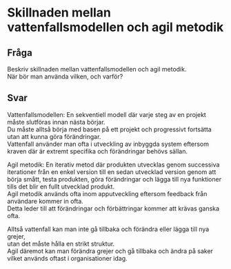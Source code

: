 # Skillnaden mellan vattenfallsmodellen och agil metodik

## Fråga
Beskriv skillnaden mellan vattenfallsmodellen och agil metodik.  
När bör man använda vilken, och varför?

## Svar
Vattenfallsmodellen: En sekventiell modell där varje steg av en projekt måste slutföras innan nästa börjar.  
Du måste alltså börja med basen på ett projekt och progressivt fortsätta utan att kunna göra förändringar.  
Vattenfall använder man ofta i utveckling av inbyggda system eftersom kraven där är extremt specifika och förändringar behövs sällan.  

Agil metodik: En iterativ metod där produkten utvecklas genom successiva iterationer från en enkel version till en sedan utvecklad version genom att
börja smått, testa produkten, göra förändringar och lägga till nya funktioner tills det blir en fullt utvecklad produkt.  
Agil metodik används ofta inom apputveckling eftersom feedback från användare kommer in ofta.  
Detta leder till att förändringar och förbättringar kommer att krävas ganska ofta.  

Alltså vattenfall kan man inte gå tillbaka och förändra eller lägga till nya grejer,  
utan det måste hålla en strikt struktur.  
Agil däremot kan man förändra grejer och gå tillbaka och ändra på saker vilket används oftast i organisationer idag.
